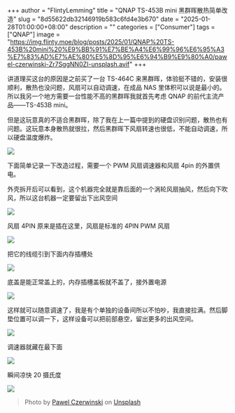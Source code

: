 +++
author = "FlintyLemming"
title = "QNAP TS-453B mini 黑群晖散热简单改造"
slug = "8d55622db32146919b583c6fd4e3b670"
date = "2025-01-28T01:00:00+08:00"
description = ""
categories = ["Consumer"]
tags = ["QNAP"]
image = "https://img.flinty.moe/blog/posts/2025/01/QNAP%20TS-453B%20mini%20%E9%BB%91%E7%BE%A4%E6%99%96%E6%95%A3%E7%83%AD%E7%AE%80%E5%8D%95%E6%94%B9%E9%80%A0/pawel-czerwinski-Zr7SggNN0ZI-unsplash.avif"
+++

讲道理买这台的原因是之前买了一台 TS-464C 来黑群晖，体验挺不错的，安装很顺利，散热也没问题，风扇可以自动调速，在成品 NAS 里体积可以说是最小的。所以我另一个地方需要一台性能不高的黑群晖我就首先考虑 QNAP 的前代主流产品——TS-453B mini。

但是这玩意真的不适合黑群晖，除了我在上一篇中提到的硬盘识别问题，散热也有问题。这玩意本身散热就很拉，然后黑群晖下风扇转速也很低，不能自动调速，所以硬盘温度爆炸。

![](https://img.flinty.moe/blog/posts/2025/01/QNAP%20TS-453B%20mini%20%E9%BB%91%E7%BE%A4%E6%99%96%E6%95%A3%E7%83%AD%E7%AE%80%E5%8D%95%E6%94%B9%E9%80%A0/%E5%9B%BE%E7%89%87_XiG9EvdWFA.avif)

下面简单记录一下改造过程，需要一个 PWM 风扇调速器和风扇 4pin 的外置供电。

外壳拆开后可以看到，这个机器完全就是靠后面的一个涡轮风扇抽风，然后向下吹风，所以这台机器一定要留出下出风空间

![](https://img.flinty.moe/blog/posts/2025/01/QNAP%20TS-453B%20mini%20%E9%BB%91%E7%BE%A4%E6%99%96%E6%95%A3%E7%83%AD%E7%AE%80%E5%8D%95%E6%94%B9%E9%80%A0/20250127_233928_j4s9uFsPd2.avif)

风扇 4PIN 原来是插在这里，风扇是标准的 4PIN PWM 风扇

![](https://img.flinty.moe/blog/posts/2025/01/QNAP%20TS-453B%20mini%20%E9%BB%91%E7%BE%A4%E6%99%96%E6%95%A3%E7%83%AD%E7%AE%80%E5%8D%95%E6%94%B9%E9%80%A0/20250127_233911_Dor-jX0sG6.avif)

把它的线缆引到下面内存插槽处

![](https://img.flinty.moe/blog/posts/2025/01/QNAP%20TS-453B%20mini%20%E9%BB%91%E7%BE%A4%E6%99%96%E6%95%A3%E7%83%AD%E7%AE%80%E5%8D%95%E6%94%B9%E9%80%A0/20250127_233959_CFYCUwd7PX.avif)

底盖是能正常盖上的，内存插槽盖板就不盖了，接外置电源

![](https://img.flinty.moe/blog/posts/2025/01/QNAP%20TS-453B%20mini%20%E9%BB%91%E7%BE%A4%E6%99%96%E6%95%A3%E7%83%AD%E7%AE%80%E5%8D%95%E6%94%B9%E9%80%A0/20250127_234037_aBfBtOp5r2.avif)

这样就可以随意调速了，我是有个单独的设备间所以不怕吵，我直接拉满。然后脚垫位置可以调一下，这样设备可以把前部悬空，留出更多的出风空间。

![](https://img.flinty.moe/blog/posts/2025/01/QNAP%20TS-453B%20mini%20%E9%BB%91%E7%BE%A4%E6%99%96%E6%95%A3%E7%83%AD%E7%AE%80%E5%8D%95%E6%94%B9%E9%80%A0/20250128_000400_LIc52SYE7i.avif)

调速器就藏在最下面

![](https://img.flinty.moe/blog/posts/2025/01/QNAP%20TS-453B%20mini%20%E9%BB%91%E7%BE%A4%E6%99%96%E6%95%A3%E7%83%AD%E7%AE%80%E5%8D%95%E6%94%B9%E9%80%A0/20250128_000415_vTtpgyA4yC.avif)

瞬间凉快 20 摄氏度

![](https://img.flinty.moe/blog/posts/2025/01/QNAP%20TS-453B%20mini%20%E9%BB%91%E7%BE%A4%E6%99%96%E6%95%A3%E7%83%AD%E7%AE%80%E5%8D%95%E6%94%B9%E9%80%A0/{C0F79B23-9A8D-4780-810D-FE56C981E7D1}_wQjhdzknNm.avif)

> Photo by [Pawel Czerwinski](https://unsplash.com/@pawel_czerwinski?utm_content=creditCopyText&utm_medium=referral&utm_source=unsplash) on [Unsplash](https://unsplash.com/photos/a-blurry-photo-of-a-white-cloth-Zr7SggNN0ZI?utm_content=creditCopyText&utm_medium=referral&utm_source=unsplash)
      